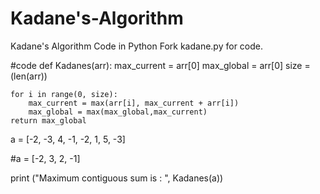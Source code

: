 # Kadane's-Algorithm
Kadane's Algorithm Code in Python
Fork kadane.py for code.

#code
def Kadanes(arr):
    max_current = arr[0]
    max_global = arr[0]
    size =  (len(arr))
    
    
    for i in range(0, size):
        max_current = max(arr[i], max_current + arr[i])
        max_global = max(max_global,max_current)
    return max_global

    
    
    
    
a = [-2, -3, 4, -1, -2, 1, 5, -3]

#a = [-2, 3, 2, -1]

print ("Maximum contiguous sum is : ", Kadanes(a))
